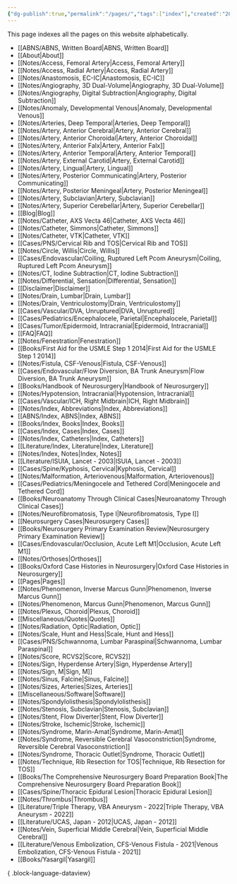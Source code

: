 ```yaml
---
{"dg-publish":true,"permalink":"/pages/","tags":["index"],"created":"2023-11-15T17:29:52.000-08:00","updated":"2023-11-22T11:24:36.849-08:00"}
---
```



This page indexes all the pages on this website alphabetically.

- [[ABNS/ABNS, Written Board\|ABNS, Written Board]]
- [[About\|About]]
- [[Notes/Access, Femoral Artery\|Access, Femoral Artery]]
- [[Notes/Access, Radial Artery\|Access, Radial Artery]]
- [[Notes/Anastomosis, EC-IC\|Anastomosis, EC-IC]]
- [[Notes/Angiography, 3D Dual-Volume\|Angiography, 3D Dual-Volume]]
- [[Notes/Angiography, Digital Subtraction\|Angiography, Digital Subtraction]]
- [[Notes/Anomaly, Developmental Venous\|Anomaly, Developmental Venous]]
- [[Notes/Arteries, Deep Temporal\|Arteries, Deep Temporal]]
- [[Notes/Artery, Anterior Cerebral\|Artery, Anterior Cerebral]]
- [[Notes/Artery, Anterior Choroidal\|Artery, Anterior Choroidal]]
- [[Notes/Artery, Anterior Falx\|Artery, Anterior Falx]]
- [[Notes/Artery, Anterior Temporal\|Artery, Anterior Temporal]]
- [[Notes/Artery, External Carotid\|Artery, External Carotid]]
- [[Notes/Artery, Lingual\|Artery, Lingual]]
- [[Notes/Artery, Posterior Communicating\|Artery, Posterior Communicating]]
- [[Notes/Artery, Posterior Meningeal\|Artery, Posterior Meningeal]]
- [[Notes/Artery, Subclavian\|Artery, Subclavian]]
- [[Notes/Artery, Superior Cerebellar\|Artery, Superior Cerebellar]]
- [[Blog\|Blog]]
- [[Notes/Catheter, AXS Vecta 46\|Catheter, AXS Vecta 46]]
- [[Notes/Catheter, Simmons\|Catheter, Simmons]]
- [[Notes/Catheter, VTK\|Catheter, VTK]]
- [[Cases/PNS/Cervical Rib and TOS\|Cervical Rib and TOS]]
- [[Notes/Circle, Willis\|Circle, Willis]]
- [[Cases/Endovascular/Coiling, Ruptured Left Pcom Aneurysm\|Coiling, Ruptured Left Pcom Aneurysm]]
- [[Notes/CT, Iodine Subtraction\|CT, Iodine Subtraction]]
- [[Notes/Differential, Sensation\|Differential, Sensation]]
- [[Disclaimer\|Disclaimer]]
- [[Notes/Drain, Lumbar\|Drain, Lumbar]]
- [[Notes/Drain, Ventriculostomy\|Drain, Ventriculostomy]]
- [[Cases/Vascular/DVA, Unruptured\|DVA, Unruptured]]
- [[Cases/Pediatrics/Encephalocele, Parietal\|Encephalocele, Parietal]]
- [[Cases/Tumor/Epidermoid, Intracranial\|Epidermoid, Intracranial]]
- [[FAQ\|FAQ]]
- [[Notes/Fenestration\|Fenestration]]
- [[Books/First Aid for the USMLE Step 1 2014\|First Aid for the USMLE Step 1 2014]]
- [[Notes/Fistula, CSF-Venous\|Fistula, CSF-Venous]]
- [[Cases/Endovascular/Flow Diversion, BA Trunk Aneurysm\|Flow Diversion, BA Trunk Aneurysm]]
- [[Books/Handbook of Neurosurgery\|Handbook of Neurosurgery]]
- [[Notes/Hypotension, Intracranial\|Hypotension, Intracranial]]
- [[Cases/Vascular/ICH, Right Midbrain\|ICH, Right Midbrain]]
- [[Notes/Index, Abbreviations\|Index, Abbreviations]]
- [[ABNS/Index, ABNS\|Index, ABNS]]
- [[Books/Index, Books\|Index, Books]]
- [[Cases/Index, Cases\|Index, Cases]]
- [[Notes/Index, Catheters\|Index, Catheters]]
- [[Literature/Index, Literature\|Index, Literature]]
- [[Notes/Index, Notes\|Index, Notes]]
- [[Literature/ISUIA, Lancet - 2003\|ISUIA, Lancet - 2003]]
- [[Cases/Spine/Kyphosis, Cervical\|Kyphosis, Cervical]]
- [[Notes/Malformation, Arteriovenous\|Malformation, Arteriovenous]]
- [[Cases/Pediatrics/Meningocele and Tethered Cord\|Meningocele and Tethered Cord]]
- [[Books/Neuroanatomy Through Clinical Cases\|Neuroanatomy Through Clinical Cases]]
- [[Notes/Neurofibromatosis, Type I\|Neurofibromatosis, Type I]]
- [[Neurosurgery Cases\|Neurosurgery Cases]]
- [[Books/Neurosurgery Primary Examination Review\|Neurosurgery Primary Examination Review]]
- [[Cases/Endovascular/Occlusion, Acute Left M1\|Occlusion, Acute Left M1]]
- [[Notes/Orthoses\|Orthoses]]
- [[Books/Oxford Case Histories in Neurosurgery\|Oxford Case Histories in Neurosurgery]]
- [[Pages\|Pages]]
- [[Notes/Phenomenon, Inverse Marcus Gunn\|Phenomenon, Inverse Marcus Gunn]]
- [[Notes/Phenomenon, Marcus Gunn\|Phenomenon, Marcus Gunn]]
- [[Notes/Plexus, Choroid\|Plexus, Choroid]]
- [[Miscellaneous/Quotes\|Quotes]]
- [[Notes/Radiation, Optic\|Radiation, Optic]]
- [[Notes/Scale, Hunt and Hess\|Scale, Hunt and Hess]]
- [[Cases/PNS/Schwannoma, Lumbar Paraspinal\|Schwannoma, Lumbar Paraspinal]]
- [[Notes/Score, RCVS2\|Score, RCVS2]]
- [[Notes/Sign, Hyperdense Artery\|Sign, Hyperdense Artery]]
- [[Notes/Sign, M\|Sign, M]]
- [[Notes/Sinus, Falcine\|Sinus, Falcine]]
- [[Notes/Sizes, Arteries\|Sizes, Arteries]]
- [[Miscellaneous/Software\|Software]]
- [[Notes/Spondylolisthesis\|Spondylolisthesis]]
- [[Notes/Stenosis, Subclavian\|Stenosis, Subclavian]]
- [[Notes/Stent, Flow Diverter\|Stent, Flow Diverter]]
- [[Notes/Stroke, Ischemic\|Stroke, Ischemic]]
- [[Notes/Syndrome, Marin-Amat\|Syndrome, Marin-Amat]]
- [[Notes/Syndrome, Reversible Cerebral Vasoconstriction\|Syndrome, Reversible Cerebral Vasoconstriction]]
- [[Notes/Syndrome, Thoracic Outlet\|Syndrome, Thoracic Outlet]]
- [[Notes/Technique, Rib Resection for TOS\|Technique, Rib Resection for TOS]]
- [[Books/The Comprehensive Neurosurgery Board Preparation Book\|The Comprehensive Neurosurgery Board Preparation Book]]
- [[Cases/Spine/Thoracic Epidural Lesion\|Thoracic Epidural Lesion]]
- [[Notes/Thrombus\|Thrombus]]
- [[Literature/Triple Therapy, VBA Aneurysm - 2022\|Triple Therapy, VBA Aneurysm - 2022]]
- [[Literature/UCAS, Japan - 2012\|UCAS, Japan - 2012]]
- [[Notes/Vein, Superficial Middle Cerebral\|Vein, Superficial Middle Cerebral]]
- [[Literature/Venous Embolization, CFS-Venous Fistula - 2021\|Venous Embolization, CFS-Venous Fistula - 2021]]
- [[Books/Yasargil\|Yasargil]]

{ .block-language-dataview}
